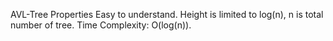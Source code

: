 AVL-Tree Properties
Easy to understand.
Height is limited to log(n), n is total number of tree.
Time Complexity: O(log(n)).
